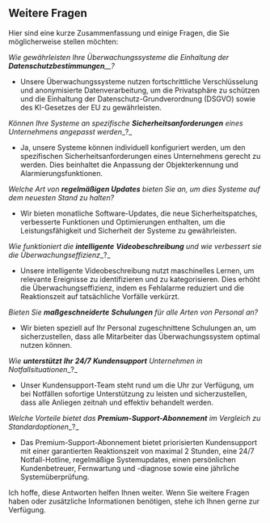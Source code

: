 ## Weitere Fragen

Hier sind eine kurze Zusammenfassung und einige Fragen, die Sie möglicherweise stellen möchten:

_Wie_ _gewährleisten_ _Ihre_ _Überwachungssysteme_ _die_ _Einhaltung_ _der_ _**Datenschutzbestimmungen**__?_

-   Unsere Überwachungssysteme nutzen fortschrittliche Verschlüsselung und anonymisierte Datenverarbeitung, um die Privatsphäre zu schützen und die Einhaltung der Datenschutz-Grundverordnung (DSGVO) sowie des KI-Gesetzes der EU zu gewährleisten.


_Können_ _Ihre_ _Systeme an_ _spezifische_ _**Sicherheitsanforderungen**_ _eines_ _Unternehmens_ _angepasst_ _werden__?_

-   Ja, unsere Systeme können individuell konfiguriert werden, um den spezifischen Sicherheitsanforderungen eines Unternehmens gerecht zu werden. Dies beinhaltet die Anpassung der Objekterkennung und Alarmierungsfunktionen.


_Welche Art von_ _**regelmäßigen Updates**_ _bieten Sie an, um dies Systeme auf dem neuesten Stand zu halten?_

-   Wir bieten monatliche Software-Updates, die neue Sicherheitspatches, verbesserte Funktionen und Optimierungen enthalten, um die Leistungsfähigkeit und Sicherheit der Systeme zu gewährleisten.


_Wie_ _funktioniert_ _die_ _**intelligente**_ _**Videobeschreibung**_ _und_ _wie_ _verbessert_ _sie_ _die_ _Überwachungseffizienz__?_

-   Unsere intelligente Videobeschreibung nutzt maschinelles Lernen, um relevante Ereignisse zu identifizieren und zu kategorisieren. Dies erhöht die Überwachungseffizienz, indem es Fehlalarme reduziert und die Reaktionszeit auf tatsächliche Vorfälle verkürzt.


_Bieten_ _Sie_ _**maßgeschneiderte**_ _**Schulungen**_ _für alle_ _Arten_ _von Personal an?_

-   Wir bieten speziell auf Ihr Personal zugeschnittene Schulungen an, um sicherzustellen, dass alle Mitarbeiter das Überwachungssystem optimal nutzen können.


_Wie_ _**unterstützt**_ _**Ihr**_ _**24/7**_ _**Kundensupport**_ _Unternehmen in_ _Notfallsituationen__?_

-   Unser Kundensupport\-Team steht rund um die Uhr zur Verfügung, um bei Notfällen sofortige Unterstützung zu leisten und sicherzustellen, dass alle Anliegen zeitnah und effektiv behandelt werden.


_Welche_ _Vorteile_ _bietet_ _das_ _**Premium-Support-Abonnement**_ _im_ _Vergleich_ _zu_ _Standardoptionen__?_

-   Das Premium-Support-Abonnement bietet priorisierten Kundensupport mit einer garantierten Reaktionszeit von maximal 2 Stunden, eine 24/7 Notfall\-Hotline, regelmäßige Systemupdates, einen persönlichen Kundenbetreuer, Fernwartung und -diagnose sowie eine jährliche Systemüberprüfung.


Ich hoffe, diese Antworten helfen Ihnen weiter. Wenn Sie weitere Fragen haben oder zusätzliche Informationen benötigen, stehe ich Ihnen gerne zur Verfügung.
